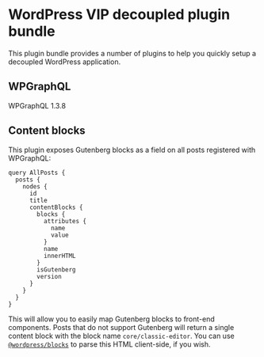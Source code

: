 # WordPress VIP decoupled plugin bundle

This plugin bundle provides a number of plugins to help you quickly setup a
decoupled WordPress application.

## WPGraphQL

WPGraphQL 1.3.8

## Content blocks

This plugin exposes Gutenberg blocks as a field on all posts registered with
WPGraphQL:

```gql
query AllPosts {
  posts {
    nodes {
      id
      title
      contentBlocks {
        blocks {
          attributes {
            name
            value
          }
          name
          innerHTML
        }
        isGutenberg
        version
      }
    }
  }
}
```

This will allow you to easily map Gutenberg blocks to front-end components. Posts
that do not support Gutenberg will return a single content block with the block
name `core/classic-editor`. You can use [`@wordpress/blocks`][blocks-npm] to
parse this HTML client-side, if you wish.

[blocks-npm]: https://www.npmjs.com/package/@wordpress/blocks?activeTab=readme#rawHandler
